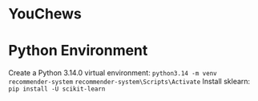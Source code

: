 # YouChews

# Python Environment
Create a Python 3.14.0 virtual environment:
`python3.14 -m venv recommender-system`
`recommender-system\Scripts\Activate`
Install sklearn:
`pip install -U scikit-learn`
